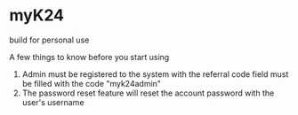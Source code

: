 # myK24
build for personal use

A few things to know before you start using
1. Admin must be registered to the system with the referral code field must be filled with the code "myk24admin"
2. The password reset feature will reset the account password with the user's username
